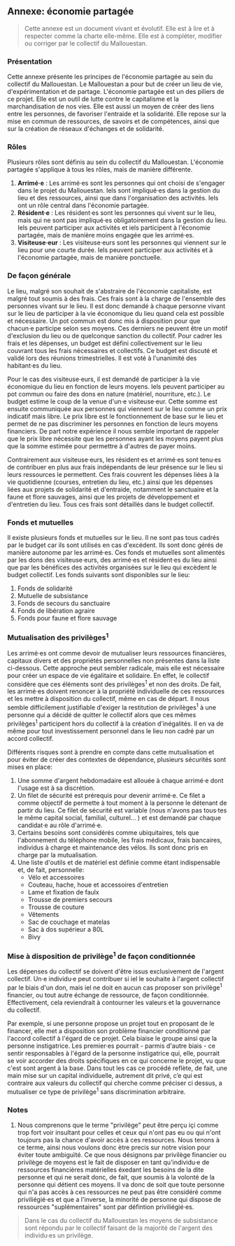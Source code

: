
## Annexe: économie partagée

> Cette annexe est un document vivant et évolutif. Elle est à lire et à respecter comme la charte elle-même. Elle est à compléter, modifier ou corriger par le collectif du Mallouestan.

### Présentation

Cette annexe présente les principes de l'économie partagée au sein du collectif du Mallouestan. Le Mallouestan a pour but de créer un lieu de vie, d'expérimentation et de partage. L'économie partagée est un des piliers de ce projet. Elle est un outil de lutte contre le capitalisme et la marchandisation de nos vies. Elle est aussi un moyen de créer des liens entre les personnes, de favoriser l'entraide et la solidarité. Elle repose sur la mise en commun de ressources, de savoirs et de compétences, ainsi que sur la création de réseaux d'échanges et de solidarité.

### Rôles

Plusieurs rôles sont définis au sein du collectif du Mallouestan. L'économie partagée s'applique à tous les rôles, mais de manière différente.
1. **Arrimé·e** : Les arrimé·es sont les personnes qui ont choisi de s'engager dans le projet du Mallouestan. Iels sont impliqué·es dans la gestion du lieu et des ressources, ainsi que dans l'organisation des activités. Iels ont un rôle central dans l'économie partagée.
2. **Résident·e** : Les résident·es sont les personnes qui vivent sur le lieu, mais qui ne sont pas impliqué·es obligatoirement dans la gestion du lieu. Iels peuvent participer aux activités et iels participent à l'économie partagée, mais de manière moins engagée que les arrimé·es.
3. **Visiteuse·eur** : Les visiteuse·eurs sont les personnes qui viennent sur le lieu pour une courte durée. Iels peuvent participer aux activités et à l'économie partagée, mais de manière ponctuelle.

### De façon générale

Le lieu, malgré son souhait de s'abstraire de l'économie capitaliste, est malgré tout soumis à des frais. Ces frais sont à la charge de l'ensemble des personnes vivant sur le lieu. Il est donc demandé à chaque personne vivant sur le lieu de participer à la vie économique du lieu quand cela est possible et nécessaire. Un pot commun est donc mis à disposition pour que chacun·e participe selon ses moyens. Ces derniers ne peuvent être un motif d'exclusion du lieu ou de quelconque sanction du collectif. Pour cadrer les frais et les dépenses, un budget est défini collectivement sur le lieu couvrant tous les frais nécessaires et collectifs. Ce budget est discuté et validé lors des réunions trimestrielles. Il est voté à l'unanimité des habitant·es du lieu.

Pour le cas des visiteuse·eurs, il est demandé de participer à la vie économique du lieu en fonction de leurs moyens. Iels peuvent participer au pot commun ou faire des dons en nature (matériel, nourriture, etc.). Le budget estime le coup de la venue d'un·e visiteuse·eur. Cette somme est ensuite communiquée aux personnes qui viennent sur le lieu comme un prix indicatif mais libre. Le prix libre est le fonctionnement de base sur le lieu et permet de ne pas discriminer les personnes en fonction de leurs moyens financiers. De part notre expérience il nous semble important de rappeler que le prix libre nécessite que les personnes ayant les moyens payent plus que la somme estimée pour permettre à d'autres de payer moins.

Contrairement aux visiteuse·eurs, les résident·es et arrimé·es sont tenu·es de contribuer en plus aux frais indépendants de leur présence sur le lieu si leurs ressources le permettent. Ces frais couvrent les dépenses liées à la vie quotidienne (courses, entretien du lieu, etc.) ainsi que les dépenses liées aux projets de solidarité et d'entraide, notamment le sanctuaire et la faune et flore sauvages, ainsi que les projets de développement et d'entretien du lieu. Tous ces frais sont détaillés dans le budget collectif. 

### Fonds et mutuelles

Il existe plusieurs fonds et mutuelles sur le lieu. Il ne sont pas tous cadrés par le budget car ils sont utilisés en cas d'excédent. Ils sont donc gérés de manière autonome par les arrimé·es. Ces fonds et mutuelles sont alimentés par les dons des visiteuse·eurs, des arrimé·es et résident·es du lieu ainsi que par les bénéfices des activités organisées sur le lieu qui excèdent le budget collectif. Les fonds suivants sont disponibles sur le lieu:

1. Fonds de solidarité
2. Mutuelle de subsistance
3. Fonds de secours du sanctuaire
4. Fonds de libération agraire
5. Fonds pour faune et flore sauvage

### Mutualisation des privilèges<sup>1</sup>

Les arrimé·es ont comme devoir de mutualiser leurs ressources financières, capitaux divers et des propriétés personnelles non présentes dans la liste ci-dessous. Cette approche peut sembler radicale, mais elle est nécessaire pour créer un espace de vie égalitaire et solidaire. En effet, le collectif considère que ces éléments sont des privilèges<sup>1</sup> et non des droits. De fait, les arrimé·es doivent renoncer à la propriété individuelle de ces ressources et les mettre à disposition du collectif, même en cas de départ. Il nous semble difficilement justifiable d'exiger la restitution de privilèges<sup>1</sup> à une personne qui a décidé de quitter le collectif alors que ces mêmes privilèges<sup>1</sup> participent hors du collectif à la création d'inégalités. Il en va de même pour tout investissement personnel dans le lieu non cadré par un accord collectif. 

Différents risques sont à prendre en compte dans cette mutualisation et pour éviter de créer des contextes de dépendance, plusieurs sécurités sont mises en place:
1. Une somme d'argent hebdomadaire est allouée à chaque arrimé·e dont l'usage est à sa discrétion.
2. Un filet de sécurité est prérequis pour devenir arrimé·e. Ce filet a comme objectif de permette à tout moment à la personne le détenant de partir du lieu. Ce filet de sécurité est variable (nous n'avons pas tous·tes le même capital social, familial, culturel... ) et est demandé par chaque candidat·e au rôle d'arrimé·e.
3. Certains besoins sont considérés comme ubiquitaires, tels que l'abonnement du téléphone mobile, les frais médicaux, frais bancaires, individus à charge et maintenance des vélos. Ils sont donc pris en charge par la mutualisation.
4. Une liste d'outils et de matériel est définie comme étant indispensable et, de fait, personnelle:
    - Vélo et accessoires
    - Couteau, hache, houe et accessoires d'entretien
    - Lame et fixation de faulx
    - Trousse de premiers secours
    - Trousse de couture
    - Vêtements 
    - Sac de couchage et matelas
    - Sac à dos supérieur a 80L
    - Bivy

### Mise à disposition de privilège<sup>1</sup> de façon conditionnée 

Les dépenses du collectif se doivent d'être issus exclusivement de l'argent collectif. Un·e individu·e peut contribuer si iel le souhaite à l'argent collectif par le biais d'un don, mais iel ne doit en aucun cas proposer son privilège<sup>1</sup> financier, ou tout autre échange de ressource, de façon conditionnée. Effectivement, cela reviendrait à contourner les valeurs et la gouvernance du collectif. 

Par exemple, si une personne propose un projet tout en proposant de le financer, elle met a disposition son problème financier conditionné par l'accord collectif à l'égard de ce projet. Cela biaise le groupe ainsi que la personne instigatrice. Les premier·es pourrait - parmis d'autre biais - ce sentir responsables à l'égard de la personne instigatrice qui, elle, pourrait se voir accorder des droits spécifiques en ce qui concerne le projet, vu que c'est sont argent à la base. Dans tout les cas ce procédé reflète, de fait, une main mise sur un capital individuelle, autrement dit privé, c’e qui est contraire aux valeurs du collectif qui cherche comme préciser ci dessus, a mutualiser ce type de privilège<sup>1</sup> sans discrimination arbitraire. 

### Notes

1. Nous comprenons que le terme "privilège" peut être perçu içi comme trop fort voir insultant pour celles et ceux qui n'ont pas eu ou qui n'ont toujours pas la chance d'avoir accès à ces ressources. Nous tenons à ce terme, ainsi nous voulons donc ètre precis sur notre vision pour éviter toute ambiguïté. Ce que nous désignons par privilège financier ou privilège de moyens est le fait de disposer en tant qu'individu·e de ressources financières matérielles éxedant les besoins de la dite personne et qui ne serait donc, de fait, que soumis à la volonté de la personne qui détient ces moyens. Il va donc de soit que toute personne qui n'a pas accès à ces ressources ne peut pas être considéré comme priviliégié·es et que a l'inverse, la minorité de personne qui dispose de ressources "suplémentaires" sont par défintion priviliégié·es.

> Dans le cas du collectif du Mallouestan les moyens de subsistance sont répondu par le collectif faisant de la majorité de l'argent des individu·es un privilège. 
